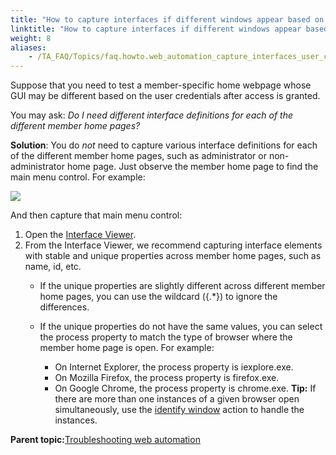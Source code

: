```yaml
--- 
title: "How to capture interfaces if different windows appear based on the user credentials?"
linktitle: "How to capture interfaces if different windows appear based on the user credentials?"
weight: 8
aliases: 
    - /TA_FAQ/Topics/faq.howto.web_automation_capture_interfaces_user_credentials.html
---
```


Suppose that you need to test a member-specific home webpage whose GUI may be different based on the user credentials after access is granted.

You may ask: *Do I need different interface definitions for each of the different member home pages?*

**Solution**: You do *not* need to capture various interface definitions for each of the different member home pages, such as administrator or non-administrator home page. Just observe the member home page to find the main menu control. For example:

![](/TA_Automation/Images/ug_labmanager01.png)

And then capture that main menu control:

1.  Open the [Interface Viewer](/TA_Help/Topics/Interface_def_Viewer_Starting.html).
2.  From the Interface Viewer, we recommend capturing interface elements with stable and unique properties across member home pages, such as name, id, etc.
    -   If the unique properties are slightly different across different member home pages, you can use the wildcard \(\{.\*\}\) to ignore the differences.
    -   If the unique properties do not have the same values, you can select the process property to match the type of browser where the member home page is open. For example:

        -   On Internet Explorer, the process property is iexplore.exe.
        -   On Mozilla Firefox, the process property is firefox.exe.
        -   On Google Chrome, the process property is chrome.exe.
        **Tip:** If there are more than one instances of a given browser open simultaneously, use the [identify window](/TA_Automation/Topics/bia_identify_windows.html) action to handle the instances.


**Parent topic:**[Troubleshooting web automation](/TA_Automation/Topics/web_troubleshooting.html)

